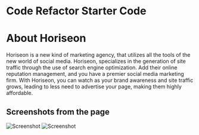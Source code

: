 # Code Refactor Starter Code

# About Horiseon

Horiseon is a new kind of marketing agency, that utilizes all the tools of the new world of social media. Horiseon, specializes in the generation of site traffic through the use of search engine optimization. Add their online reputation management, and you have a premier social media marketing firm. With Horiseon, you can watch as your brand awareness and site traffic grows, leading to less need to advertise your page, making them highly affordable.

## Screenshots from the page
![Screenshot](/assets/images/screenshot-2)
![Screenshot](/assets/images/screenshot-1)
